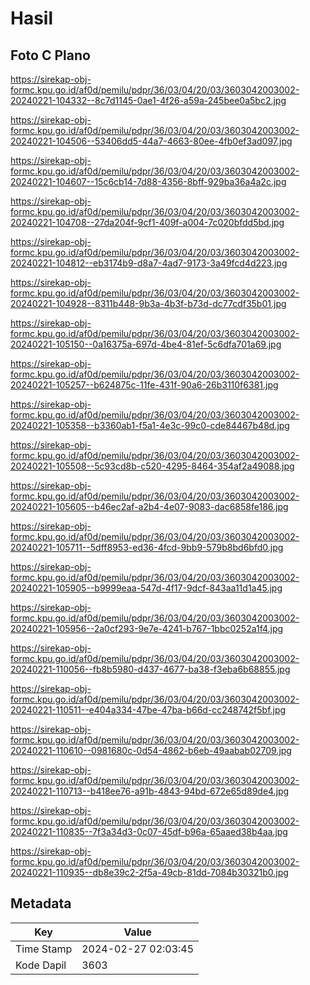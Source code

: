 # Hasil

## Foto C Plano

https://sirekap-obj-formc.kpu.go.id/af0d/pemilu/pdpr/36/03/04/20/03/3603042003002-20240221-104332--8c7d1145-0ae1-4f26-a59a-245bee0a5bc2.jpg

https://sirekap-obj-formc.kpu.go.id/af0d/pemilu/pdpr/36/03/04/20/03/3603042003002-20240221-104506--53406dd5-44a7-4663-80ee-4fb0ef3ad097.jpg

https://sirekap-obj-formc.kpu.go.id/af0d/pemilu/pdpr/36/03/04/20/03/3603042003002-20240221-104607--15c6cb14-7d88-4356-8bff-929ba36a4a2c.jpg

https://sirekap-obj-formc.kpu.go.id/af0d/pemilu/pdpr/36/03/04/20/03/3603042003002-20240221-104708--27da204f-9cf1-409f-a004-7c020bfdd5bd.jpg

https://sirekap-obj-formc.kpu.go.id/af0d/pemilu/pdpr/36/03/04/20/03/3603042003002-20240221-104812--eb3174b9-d8a7-4ad7-9173-3a49fcd4d223.jpg

https://sirekap-obj-formc.kpu.go.id/af0d/pemilu/pdpr/36/03/04/20/03/3603042003002-20240221-104928--8311b448-9b3a-4b3f-b73d-dc77cdf35b01.jpg

https://sirekap-obj-formc.kpu.go.id/af0d/pemilu/pdpr/36/03/04/20/03/3603042003002-20240221-105150--0a16375a-697d-4be4-81ef-5c6dfa701a69.jpg

https://sirekap-obj-formc.kpu.go.id/af0d/pemilu/pdpr/36/03/04/20/03/3603042003002-20240221-105257--b624875c-11fe-431f-90a6-26b3110f6381.jpg

https://sirekap-obj-formc.kpu.go.id/af0d/pemilu/pdpr/36/03/04/20/03/3603042003002-20240221-105358--b3360ab1-f5a1-4e3c-99c0-cde84467b48d.jpg

https://sirekap-obj-formc.kpu.go.id/af0d/pemilu/pdpr/36/03/04/20/03/3603042003002-20240221-105508--5c93cd8b-c520-4295-8464-354af2a49088.jpg

https://sirekap-obj-formc.kpu.go.id/af0d/pemilu/pdpr/36/03/04/20/03/3603042003002-20240221-105605--b46ec2af-a2b4-4e07-9083-dac6858fe186.jpg

https://sirekap-obj-formc.kpu.go.id/af0d/pemilu/pdpr/36/03/04/20/03/3603042003002-20240221-105711--5dff8953-ed36-4fcd-9bb9-579b8bd6bfd0.jpg

https://sirekap-obj-formc.kpu.go.id/af0d/pemilu/pdpr/36/03/04/20/03/3603042003002-20240221-105905--b9999eaa-547d-4f17-9dcf-843aa11d1a45.jpg

https://sirekap-obj-formc.kpu.go.id/af0d/pemilu/pdpr/36/03/04/20/03/3603042003002-20240221-105956--2a0cf293-9e7e-4241-b767-1bbc0252a1f4.jpg

https://sirekap-obj-formc.kpu.go.id/af0d/pemilu/pdpr/36/03/04/20/03/3603042003002-20240221-110056--fb8b5980-d437-4677-ba38-f3eba6b68855.jpg

https://sirekap-obj-formc.kpu.go.id/af0d/pemilu/pdpr/36/03/04/20/03/3603042003002-20240221-110511--e404a334-47be-47ba-b66d-cc248742f5bf.jpg

https://sirekap-obj-formc.kpu.go.id/af0d/pemilu/pdpr/36/03/04/20/03/3603042003002-20240221-110610--0981680c-0d54-4862-b6eb-49aabab02709.jpg

https://sirekap-obj-formc.kpu.go.id/af0d/pemilu/pdpr/36/03/04/20/03/3603042003002-20240221-110713--b418ee76-a91b-4843-94bd-672e65d89de4.jpg

https://sirekap-obj-formc.kpu.go.id/af0d/pemilu/pdpr/36/03/04/20/03/3603042003002-20240221-110835--7f3a34d3-0c07-45df-b96a-65aaed38b4aa.jpg

https://sirekap-obj-formc.kpu.go.id/af0d/pemilu/pdpr/36/03/04/20/03/3603042003002-20240221-110935--db8e39c2-2f5a-49cb-81dd-7084b30321b0.jpg


## Metadata

| Key        | Value               |
| ---------- | ------------------- |
| Time Stamp | 2024-02-27 02:03:45 |
| Kode Dapil | 3603                |



